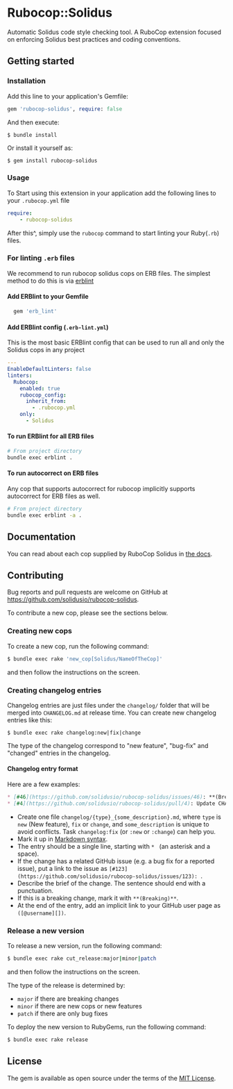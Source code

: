 # Rubocop::Solidus

Automatic Solidus code style checking tool.
A RuboCop extension focused on enforcing Solidus best practices and coding conventions.

## Getting started

### Installation

Add this line to your application's Gemfile:

```ruby
gem 'rubocop-solidus', require: false
```

And then execute:

    $ bundle install

Or install it yourself as:

    $ gem install rubocop-solidus

### Usage

To Start using this extension in your application add the following lines to your `.rubocop.yml` file

```yaml
require:
    - rubocop-solidus
```


After this^, simply use the `rubocop` command to start linting your Ruby(`.rb`) files.

### For linting `.erb` files

We recommend to run rubocop solidus cops on ERB files. The simplest method to do this is via
[erblint](https://github.com/Shopify/erb-lint)

#### Add ERBlint to your Gemfile
```ruby
  gem 'erb_lint'
```

#### Add ERBlint config (`.erb-lint.yml`)
This is the most basic ERBlint config that can be used to run all and only the Solidus cops in any project
```yaml
---
EnableDefaultLinters: false
linters:
  Rubocop:
    enabled: true
    rubocop_config:
      inherit_from:
        - .rubocop.yml
    only:
      - Solidus
```

#### To run ERBlint for all ERB files
```bash
# From project directory
bundle exec erblint .
```

#### To run autocorrect on ERB files
Any cop that supports autocorrect for rubocop implicitly supports autocorrect
for ERB files as well.
```bash
# From project directory
bundle exec erblint -a .
```

## Documentation

You can read about each cop supplied by RuboCop Solidus in [the docs](https://solidusio.github.io/rubocop-solidus/).

## Contributing

Bug reports and pull requests are welcome on GitHub at https://github.com/solidusio/rubocop-solidus.

To contribute a new cop, please see the sections below.

### Creating new cops

To create a new cop, run the following command:

```bash
$ bundle exec rake 'new_cop[Solidus/NameOfTheCop]'
```

and then follow the instructions on the screen.

### Creating changelog entries

Changelog entries are just files under the `changelog/` folder that will be merged
into `CHANGELOG.md` at release time. You can create new changelog entries like this:

```console
$ bundle exec rake changelog:new|fix|change
```

The type of the changelog correspond to "new feature", "bug-fix" and "changed" entries in the changelog.

#### Changelog entry format

Here are a few examples:

```markdown
* [#46](https://github.com/solidusio/rubocop-solidus/issues/46): **(Breaking)** Remove support for old Ruby versions. ([@MassimilianoLattanzio][])
* [#4](https://github.com/solidusio/rubocop-solidus/pull/4): Update CHANGELOG. ([@piyushswain][])
```

* Create one file `changelog/{type}_{some_description}.md`, where `type` is `new` (New feature), `fix` or `change`, and `some_description` is unique to avoid conflicts. Task `changelog:fix` (or `:new` or `:change`) can help you.
* Mark it up in [Markdown syntax][1].
* The entry should be a single line, starting with `* ` (an asterisk and a space).
* If the change has a related GitHub issue (e.g. a bug fix for a reported issue), put a link to the issue as `[#123](https://github.com/solidusio/rubocop-solidus/issues/123): `.
* Describe the brief of the change. The sentence should end with a punctuation.
* If this is a breaking change, mark it with `**(Breaking)**`.
* At the end of the entry, add an implicit link to your GitHub user page as `([@username][])`.

### Release a new version

To release a new version, run the following command:

```bash
$ bundle exec rake cut_release:major|minor|patch
```

and then follow the instructions on the screen.

The type of the release is determined by:
- `major` if there are breaking changes
- `minor` if there are new cops or new features
- `patch` if there are only bug fixes

To deploy the new version to RubyGems, run the following command:

```bash
$ bundle exec rake release
```

## License

The gem is available as open source under the terms of the [MIT License](https://opensource.org/licenses/MIT).

[1]: https://www.markdownguide.org/basic-syntax/
